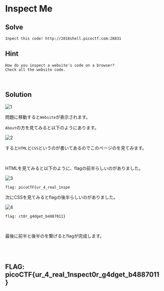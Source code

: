 # Inspect Me

## Solve
```
Inpect this code! http://2018shell.picoctf.com:28831
```

## Hint
```
How do you inspect a website's code on a browser?
Check all the website code.
```

<br>

## Solution

![1](https://user-images.githubusercontent.com/47602064/83478220-3eae8900-a4d0-11ea-9410-586ff2d4c8a4.png)

問題に移動すると`Website`が表示されます。

`About`の方を見てみると以下のようにあります。

![2](https://user-images.githubusercontent.com/47602064/83478342-92b96d80-a4d0-11ea-9384-90d2ca5b65a8.png)

すると`HTML`と`CSS`というのが書いてあるのでこのページのを見てみます。

<br>

HTMLを見てみると以下のように、flagの前半らしいのがありました。

![3](https://user-images.githubusercontent.com/47602064/67433826-cde2ec80-f623-11e9-9589-3f75f9d598a9.png)

```
flag: picoCTF{ur_4_real_1nspe
```

次にCSSを見てみるとflagの後半らしいのがありました。

![4](https://user-images.githubusercontent.com/47602064/67433868-e81cca80-f623-11e9-9fc8-caf245803bad.png)

```
flag: ct0r_g4dget_b4887011}
```

<br>

最後に前半と後半のを繋げるとflagが完成します。

<br><br>

## FLAG: picoCTF{ur_4_real_1nspect0r_g4dget_b4887011}
